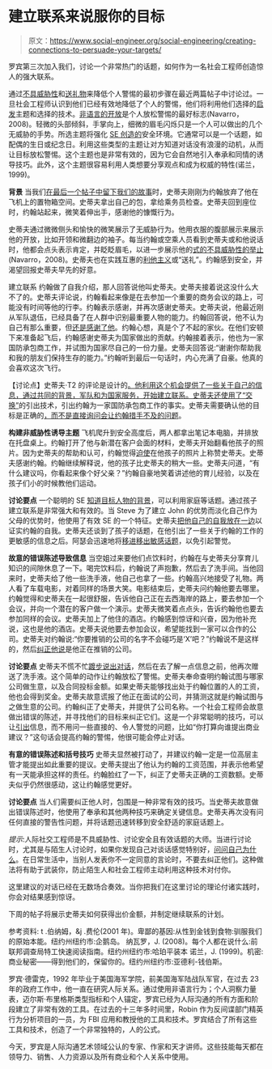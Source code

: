 # 建立联系来说服你的目标

> 原文：<https://www.social-engineer.org/social-engineering/creating-connections-to-persuade-your-targets/>

罗宾第三次加入我们，讨论一个非常热门的话题，如何作为一名社会工程师创造惊人的强大联系。

通过[不具威胁性](https://www.social-engineer.org/how-tos/characteristics-of-an-effective-and-successful-social-engineer/)和[送礼物](https://www.social-engineer.org/framework/influencing-others/influence-tactics/reciprocity/)来降低个人警惕的最初步骤在最近两篇帖子中讨论过。一旦社会工程师认识到他们已经有效地降低了个人的警惕，他们将利用他们选择的[启发](https://www.social-engineer.org/framework/influencing-others/elicitation/)主题和选择的技术。[非语言的开放](https://www.social-engineer.org/podcast/episode-14-i-s-e-e-what-you-are-thinking/)是个人放松警惕的最好标志(Navarro，2008)。轻微的头部倾斜，手掌向上，细微的眉毛闪烁只是一个人可以做出的几个无威胁的手势。所选主题将强化 [SE 创造的](https://www.social-engineer.org/framework/influencing-others/framing/)安全环境。它通常可以是一个话题，如配偶的生日或纪念日。利用这些类型的主题让对方知道对话没有浪漫的动机，从而让目标放松警惕。这个主题也是非常有效的，因为它会自然地引入奉承和同情的诱导技巧。此外，这个主题很容易利用人类想要分享观点和成为权威的特性(诺兰，1999)。

**背景**
当我们[在最后一个帖子中留下我们的故事](https://www.social-engineer.org/how-tos/gift-giving-social-engineer-style/)时，史蒂夫刚刚为约翰放弃了他在飞机上的置物箱空间。史蒂夫拿出自己的包，拿给乘务员检查。史蒂夫回到座位时，约翰站起来，微笑着伸出手，感谢他的慷慨行为。

史蒂夫通过微微侧头和愉快的微笑展示了无威胁行为。他用衣服的腹部展示来展示他的开放，比如开领和微翻边的袖子。每当约翰或空乘人员看到史蒂夫或和他说话时，他都会点头表示肯定，并眨眨眉毛，以进一步展示他的[式的不具威胁性的举止](https://www.social-engineer.org/framework/psychological-principles/microexpressions/) (Navarro，2008)。史蒂夫也在实践互惠的[利他主义](https://www.social-engineer.org/framework/influencing-others/influence-tactics/obligation/)或“送礼”。约翰感到安全，并渴望回报史蒂夫早先的好意。

建立联系
约翰做了自我介绍，那人回答说他叫史蒂夫。史蒂夫接着说这没什么大不了的。史蒂夫评论说，约翰看起来像是在去参加一个重要的商务会议的路上，可能没有时间等他的行李。约翰表示感谢，并再次感谢史蒂夫。史蒂夫说，他最近刚从军队退伍，已经具备了在人群中识别最重要人物的能力。约翰回答说，他不认为自己有那么重要，但[还是感谢了他](https://www.social-engineer.org/framework/influencing-others/elicitation/becoming-successful-elicitor/)。约翰心想，真是个了不起的家伙。在他们安顿下来准备起飞后，约翰感谢史蒂夫为国家做出的贡献。约翰接着表示，他也为一家国防承包商工作，并试图为国家尽自己的一份力量。史蒂夫回答说:“谢谢你帮助我和我的朋友们保持生存的能力。”约翰听到最后一句话时，内心充满了自豪。他真的会喜欢这次飞行。

【讨论点】史蒂夫·T2 的评论是设计的[。他利用这个机会提供了一些关于自己的信息，通过共同的背景，军队和为国家服务，开始建立联系。史蒂夫还使用了](https://www.social-engineer.org/framework/influencing-others/pretexting/principles-planning/)[“交换”](https://www.social-engineer.org/newsletter/Social-Engineer.Org%20Newsletter%20Vol.%2004%20Iss.%2042.htm)的引出技术，引出约翰为一家国防承包商工作的事实。史蒂夫需要确认他的目标是正确的[，而不是直接询问会让约翰措手不及的问题](https://www.social-engineer.org/framework/psychological-principles/interview-interrogation/)。

**构建非威胁性诱导主题**
飞机爬升到安全高度后，两人都拿出笔记本电脑，并排放在托盘桌上。约翰打开了他与新潜在客户会面的材料，史蒂夫开始翻看他孩子的照片。因为史蒂夫的帮助和认可，约翰觉得[迫使](https://www.social-engineer.org/framework/influencing-others/influence-tactics/obligation/)在他孩子的照片上称赞史蒂夫。史蒂夫感谢约翰。约翰继续解释说，他的孩子比史蒂夫的稍大一些。史蒂夫问道，“有什么建议吗，你看起来像个好父亲？”约翰自豪地笑着讲述他的育儿经验，以及在孩子们小的时候教他们运动。

**讨论要点**
一个聪明的 SE [知道目标人物的背景](https://www.social-engineer.org/framework/information-gathering/)，可以利用家庭等话题。通过孩子建立联系是非常强大和有效的。当 Steve 为了建立 John 的优势而淡化自己作为父母的优势时，他使用了有效 SE 的一个特征。史蒂夫[把他自己的自我放在一边](https://www.social-engineer.org/newsletter/Social-Engineer.OrgNewsletterVol.04Iss.48.htm)以证实约翰的自我。史蒂夫还谈到了孩子的话题，在他引出了一些关于约翰的工作的更敏感的信息之后。阿瑟会迅速地将[移进移出敏感话题](https://www.social-engineer.org/framework/psychological-principles/interview-interrogation/)，以免引起警觉。

**故意的错误陈述导致信息**
当空姐过来要他们点饮料时，约翰在与史蒂夫分享育儿知识的间隙休息了一下。喝完饮料后，约翰说了声抱歉，然后去了洗手间。当他回来时，史蒂夫给了他一些洗手液，他自己也拿了一些。约翰高兴地接受了礼物。两人看了车载电影，对着同样的场景大笑。电影结束后，史蒂夫问约翰他要去哪里。约翰觉得和史蒂夫在一起很舒服，告诉他自己正在去西海岸的路上，要去参加一个会议，并向一个潜在的客户做一个演示。史蒂夫微笑着点点头，告诉约翰他也要去参加同样的会议。史蒂夫加上了他住的酒店。约翰感到惊讶和兴奋，因为他补充说，这也是他的酒店。史蒂夫说他要去参加会议，希望能找到一家可以合作的公司。史蒂夫对约翰说:“你要推销的公司的名字不会碰巧是‘X’吧？”约翰说不是这样的，然后[纠正他说](https://www.social-engineer.org/framework/psychological-principles/interview-interrogation/)是他正在推销的公司。

**讨论要点**
史蒂夫不慌不忙[踱步说出对话](https://www.social-engineer.org/newsletter/Social-Engineer.Org%20Newsletter%20Vol.%2004%20Iss.%2042.htm)，然后在去了解一点信息之前，他再次赠送了洗手液。这个简单的动作让约翰放松了警惕。史蒂夫奉命查明约翰试图与哪家公司做生意，以及合同投标金额。如果史蒂夫能够找出处于约翰位置的人的工资，他也会得到奖金。史蒂夫故意谎报了他正在面试的公司，并猜测这就是约翰试图与之做生意的公司。约翰纠正了史蒂夫，并提供了公司名称。一个社会工程师会故意做出错误的陈述，并寻找他们的目标来纠正它们。这是一个非常聪明的技巧，可以让[引出](https://www.social-engineer.org/framework/influencing-others/elicitation/becoming-successful-elicitor/)信息，而不用问一些直接的、令人警觉的问题，比如“你打算向谁提出商业建议？”这句话会提高约翰的警惕，他很可能会停止对话。

**有意的错误陈述和括号技巧**
史蒂夫显然被打动了，并建议约翰一定是一位高层主管才能提出如此重要的提议。史蒂夫提出了他认为约翰的工资范围，并表示他希望有一天能承担这样的责任。约翰脸红了一下，纠正了史蒂夫正确的工资数额。史蒂夫似乎仍然很感动，这让约翰感觉更好。

**讨论要点**
当人们需要纠正他人时，包围是一种非常有效的技巧。当史蒂夫故意做出错误陈述时，他使用了奉承和其他两种技巧来确定关键信息。史蒂夫再次没有问任何直接的警告性问题，并将话题迅速转移到安全舒适的家庭话题上。

*提示*:人际社交工程师是不具威胁性、讨论安全且有效话题的大师。当进行讨论时，尤其是与陌生人讨论时，如果你发现自己对谈话感觉特别好，[问问自己为什么](https://www.social-engineer.org/newsletter/Social-Engineer.OrgNewsletterVol.03Iss.29.htm)。在日常生活中，当别人发表你不一定同意的言论时，不要去纠正他们。这种做法将有助于武装你，防止陌生人和社会工程师主动利用这种技术对付你。

这里建议的对话已经在无数场合奏效。当你把我们在这里讨论的理论付诸实践时，你会对结果感到惊讶。

下周的帖子将展示史蒂夫如何获得出价金额，并制定继续联系的计划。

参考资料:
t .伯纳姆，&j .费伦(2001 年)。卑鄙的基因:从性到金钱到食物:驯服我们的原始本能。纽约州纽约市:企鹅岛。
纳瓦罗，J. (2008)。每个人都在说什么:前联邦调查局特工快速阅读指南。纽约州纽约市:哈珀平装本
诺兰，J. (1999)。机密:商业秘密——得到他们的，保留你的。纽约州纽约市:亚德利-钱伯斯。

罗宾·德雷克，1992 年毕业于美国海军学院，前美国海军陆战队军官，在过去 23 年的政府工作中，他一直在研究人际关系。通过使用非语言行为；个人洞察力量表，迈尔斯·布里格斯类型指标和个人锚定，罗宾已经为人际沟通的所有方面和阶段建立了非常有效的工具。在过去的十三年多时间里，Robin 作为反间谍部门精英行为分析项目的一员，为 FBI 应用和教授他的工具和技术。罗宾结合了所有这些工具和技术，创造了一个非常独特的，人的公式。

今天，罗宾是人际沟通艺术领域公认的专家、作家和天才讲师。这些技能每天都在领导力、销售、人力资源以及所有商业和个人关系中使用。